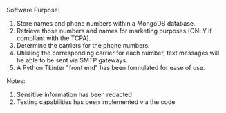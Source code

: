 Software Purpose:

1. Store names and phone numbers within a MongoDB database.
2. Retrieve those numbers and names for marketing purposes (ONLY if compliant with the TCPA).
3. Determine the carriers for the phone numbers.
4. Utilizing the corresponding carrier for each number, text messages will be able to be sent via SMTP gateways.
5. A Python Tkinter "front end" has been formulated for ease of use.

Notes:

1. Sensitive information has been redacted
2. Testing capabilities has been implemented via the code
